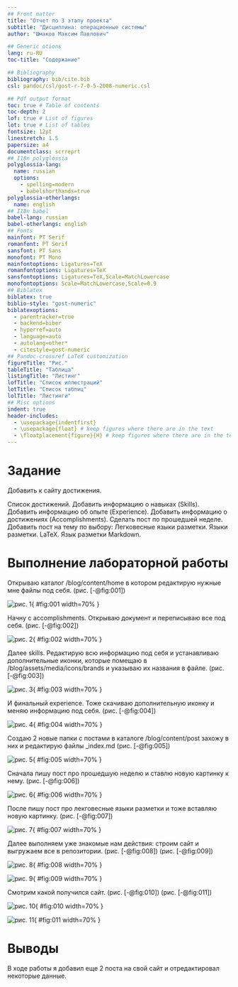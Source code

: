 ```yaml
---
## Front matter
title: "Отчет по 3 этапу проекта"
subtitle: "Дисциплина: операционные системы"
author: "Шмаков Максим Павлович"

## Generic otions
lang: ru-RU
toc-title: "Содержание"

## Bibliography
bibliography: bib/cite.bib
csl: pandoc/csl/gost-r-7-0-5-2008-numeric.csl

## Pdf output format
toc: true # Table of contents
toc-depth: 2
lof: true # List of figures
lot: true # List of tables
fontsize: 12pt
linestretch: 1.5
papersize: a4
documentclass: scrreprt
## I18n polyglossia
polyglossia-lang:
  name: russian
  options:
	- spelling=modern
	- babelshorthands=true
polyglossia-otherlangs:
  name: english
## I18n babel
babel-lang: russian
babel-otherlangs: english
## Fonts
mainfont: PT Serif
romanfont: PT Serif
sansfont: PT Sans
monofont: PT Mono
mainfontoptions: Ligatures=TeX
romanfontoptions: Ligatures=TeX
sansfontoptions: Ligatures=TeX,Scale=MatchLowercase
monofontoptions: Scale=MatchLowercase,Scale=0.9
## Biblatex
biblatex: true
biblio-style: "gost-numeric"
biblatexoptions:
  - parentracker=true
  - backend=biber
  - hyperref=auto
  - language=auto
  - autolang=other*
  - citestyle=gost-numeric
## Pandoc-crossref LaTeX customization
figureTitle: "Рис."
tableTitle: "Таблица"
listingTitle: "Листинг"
lofTitle: "Список иллюстраций"
lotTitle: "Список таблиц"
lolTitle: "Листинги"
## Misc options
indent: true
header-includes:
  - \usepackage{indentfirst}
  - \usepackage{float} # keep figures where there are in the text
  - \floatplacement{figure}{H} # keep figures where there are in the text
---
```



# Задание

Добавить к сайту достижения.

Список достижений.
Добавить информацию о навыках (Skills).
Добавить информацию об опыте (Experience).
Добавить информацию о достижениях (Accomplishments).
Сделать пост по прошедшей неделе.
Добавить пост на тему по выбору:
Легковесные языки разметки.
Языки разметки. LaTeX.
Язык разметки Markdown.

# Выполнение лабораторной работы

Открываю каталог /blog/content/home в котором редактирую нужные мне файлы под себя. (рис. [-@fig:001])

![рис. 1](image/Screenshot_1.png){ #fig:001 width=70% }

Начну с accomplishments. Открываю документ и переписываю все под себя. (рис. [-@fig:002])

![рис. 2](image/Screenshot_2.png){ #fig:002 width=70% }

Далее skills. Редактирую всю информацию под себя и устанавливаю дополнительные иконки, которые помещаю в /blog/assets/media/icons/brands и указываю их названия в файле. (рис. [-@fig:003])

![рис. 3](image/Screenshot_3.png){ #fig:003 width=70% }

И финальный experience. Тоже скачиваю дополнительную иконку и меняю информацию под себя. (рис. [-@fig:004])

![рис. 4](image/Screenshot_4.png){ #fig:004 width=70% }

Создаю 2 новые папки с постами в каталоге /blog/content/post захожу в них и редактирую файлы _index.md (рис. [-@fig:005])

![рис. 5](image/Screenshot_5.png){ #fig:005 width=70% }

Сначала пишу пост про прошедшую неделю и ставлю новую картинку к нему. (рис. [-@fig:006])

![рис. 6](image/Screenshot_6.png){ #fig:006 width=70% }

После пишу пост про лекговесные языки разметки и тоже вставляю новую картинку. (рис. [-@fig:007])

![рис. 7](image/Screenshot_7.png){ #fig:007 width=70% }

Далее выполняем уже знакомые нам действия: строим сайт и выгружаем все в репозитории. (рис. [-@fig:008]) (рис. [-@fig:009])

![рис. 8](image/Screenshot_8.png){ #fig:008 width=70% }

![рис. 9](image/Screenshot_9.png){ #fig:009 width=70% }

Смотрим какой получился сайт. (рис. [-@fig:010]) (рис. [-@fig:011])

![рис. 10](image/Screenshot_11.png){ #fig:010 width=70% }

![рис. 11](image/Screenshot_12.png){ #fig:011 width=70% }

# Выводы

В ходе работы я добавил еще 2 поста на свой сайт и отредактировал некоторые данные.

